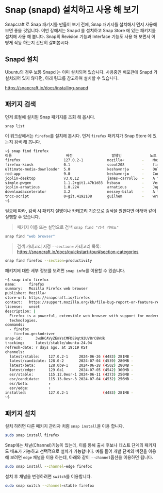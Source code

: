 # Snap (snapd) 설치하고 사용 해 보기

Snapcraft 로 Snap 패키지를 만들어 보기 전에, Snap 패키지를 설치해서 먼저 사용해 보면 좋을 것입니다. 이번 장에서는 Snapd 를 설치하고 Snap Store 에 있는 패키지를 설치해 사용 해 봅니다. Snap의 Revision 기능과 Interface 기능도 사용 해 보면서 어떻게 작동 하는지 간단히 살펴봅시다.

## Snapd 설치
Ubuntu의 경우 보통 Snapd 는 이미 설치되어 있습니다. 사용중인 배포판에 Snapd 가 설치되어 있지 않다면, 아래 링크를 참고하여 설치할 수 있습니다.

https://snapcraft.io/docs/installing-snapd

## 패키지 검색

먼저 로컬에 설치된 Snap 패키지를 조회 해 봅시다.

```bash
snap list
```

이 워크샵에서는 `firefox`를 설치해 봅시다. 먼저 `firefox` 패키지가 Snap Store 에 있는지 검색 해 봅니다.
```bash
~$ snap find firefox
이름                         버전                  발행인             노트   요약
firefox                    127.0.2-1           mozilla✓        -    Mozilla Firefox web browser
firefox-kiosk              0.1                 scout208        -    firefox example kiosk
ultimate-media-downloader  5.0                 keshavnrj✪      -    Online video & audio downloader for Linux, 1450+ websites support
red-app                    9.0                 keshavnrj✪      -    Complete Youtube Desktop Applications
joplin-desktop             v3.0.12             james-carroll✪  -    A free, private note taking and to-do app!
simple-pwgen               1.1.2+git1.47b1d83  hsbasu          -    Very simple Python3-based GUI application to generate secure and random passwords.
joplin-arnatious           1.0.224             arnatious       -    Joplin is a free, open source note taking and to-do application.
downloadaccelerator        3.2                 messey-bilal    -    A free tool to download files.
tncc-script                0+git.4192108       guilhem         -    wrapper for openconnect and pulse
~$ 
```

필요에 따라, 검색 시 패키지 설명이나 카테고리 기준으로 검색을 원한다면 아래와 같이 실행할 수 있습니다.

> 패키지 이름 또는 설명으로 검색 `snap find "검색 키워드"`
```bash
snap find "web browser"
```

> 검색 카테고리 지정 `--section=`
> 카테고리 목록: https://snapcraft.io/docs/quickstart-tour#section-categories
```bash
snap find firefox --section=productivity
```

패키지에 대한 세부 정보를 보려면 `snap info`를 이용할 수 있습니다.

```bash
~$ snap info firefox
name:      firefox
summary:   Mozilla Firefox web browser
publisher: Mozilla✓
store-url: https://snapcraft.io/firefox
contact:   https://support.mozilla.org/kb/file-bug-report-or-feature-request-mozilla
license:   unset
description: |
  Firefox is a powerful, extensible web browser with support for modern web application
  technologies.
commands:
  - firefox
  - firefox.geckodriver
snap-id:      3wdHCAVyZEmYsCMFDE9qt92UV8rC8Wdk
tracking:     latest/stable/ubuntu-24.04
refresh-date: 7 days ago, at 19:19 KST
channels:
  latest/stable:    127.0.2-1     2024-06-26 (4483) 281MB -
  latest/candidate: 128.0-2       2024-07-04 (4539) 280MB -
  latest/beta:      128.0b9-1     2024-06-28 (4502) 280MB -
  latest/edge:      129.0a1       2024-07-05 (4542) 300MB -
  esr/stable:       115.12.0esr-1 2024-06-11 (4373) 256MB -
  esr/candidate:    115.13.0esr-3 2024-07-04 (4532) 256MB -
  esr/beta:         ↑                                     
  esr/edge:         ↑                                     
installed:          127.0.2-1                (4483) 281MB -
~$ 
```

## 패키지 설치

설치 하려면 다른 패키지 관리자 처럼 `snap install`을 이용 합니다.

```bash
sudo snap install firefox
```

Snap에는 채널(Channel)기능이 있는데, 이를 통해 출시 후보나 테스트 단계의 패키지도 배포가 가능하고 선택적으로 설치가 가능합니다.
예를 들어 개발 단계의 버전을 이용 해 보려면 `edge` 채널을 이용 하는데, 아래와 같이 `--channel`옵션을 이용하면 됩니다.
```bash
sudo snap install --channel=edge firefox
```

설치 후 채널을 변경하려면 `switch`를 이용합니다.
```bash
sudo snap switch --channel=stable firefox
```